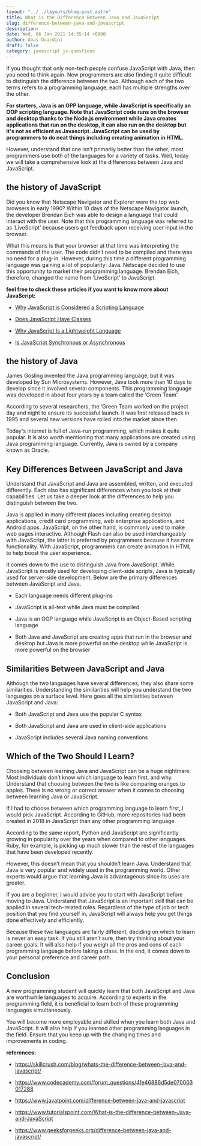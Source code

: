 ```yaml
---
layout: "../../layouts/blog-post.astro"
title: What is the Difference Between Java and JavaScript
slug: difference-between-java-and-javascript
description: 
date: Wed, 06 Jan 2021 14:35:14 +0000
author: Anas Ouardini
draft: false
category: javascript js-questions
---
```



If you thought that only non-tech people confuse JavaScript with Java, then you need to think again. New programmers are also finding it quite difficult to distinguish the difference between the two. Although each of the two terms refers to a programming language, each has multiple strengths over the other.

**For starters, Java is an OPP language, while JavaScript is specifically an OOP scripting language. Note that JavaScript code runs on the browser and desktop thanks to the Node.js environment while Java creates applications that run on the desktop, it can also run on the desktop but it's not as efficient as Javascript. JavaScript can be used by programmers to do neat things including creating animation in HTML.**

However, understand that one isn’t primarily better than the other; most programmers use both of the languages for a variety of tasks. Well, today we will take a comprehensive look at the differences between Java and JavaScript.

## the history of JavaScript

Did you know that Netscape Navigator and Explorer were the top web browsers in early 1990? Within 10 days of the Netscape Navigator launch, the developer Brendan Eich was able to design a language that could interact with the user. Note that this programming language was referred to as ‘LiveScript’ because users got feedback upon receiving user input in the browser.

What this means is that your browser at that time was interpreting the commands of the user. The code didn’t need to be compiled and there was no need for a plug-in. However, during this time a different programming language was gaining a lot of popularity: Java. Netscape decided to use this opportunity to market their programming language. Brendan Eich, therefore, changed the name from ’LiveScript’ to JavaScript.

**feel free to check these articles if you want to know more about JavaScript:**

- <a rel="noreferrer noopener" href="/posts/why-javascript-is-scripting-language/" target="_blank">Why JavaScript is Considered a Scripting Language</a>

- <a rel="noreferrer noopener" href="/posts/does-javascript-have-classes/" target="_blank">Does JavaScript Have Classes</a>

- <a rel="noreferrer noopener" href="/posts/why-javascript-is-a-lightweight-language/" target="_blank">Why JavaScript Is a Lightweight Language</a>

- <a href="/posts/is-javascript-synchronous-or-asynchronous/" target="_blank" aria-label=" (opens in a new tab)" rel="noreferrer noopener" class="rank-math-link">Is JavaScript Synchronous or Asynchronous</a>

## the history of Java

James Gosling invented the Java programming language, but it was developed by Sun Microsystems. However, Java took more than 10 days to develop since it involved several components. This programming language was developed in about four years by a team called the ‘Green Team’.

According to several researchers, the ‘Green Team worked on the project day and night to ensure its successful launch. It was first released back in 1995 and several new versions have rolled into the market since then.

Today's internet is full of Java-run programming, which makes it quite popular. It is also worth mentioning that many applications are created using Java programming language. Currently, Java is owned by a company known as Oracle.

## Key Differences Between JavaScript and Java

Understand that JavaScript and Java are assembled, written, and executed differently. Each also has significant differences when you look at their capabilities. Let us take a deeper look at the differences to help you distinguish between the two.

Java is applied in many different places including creating desktop applications, credit card programming, web enterprise applications, and Android apps. JavaScript, on the other hand, is commonly used to make web pages interactive. Although Flash can also be used interchangeably with JavaScript, the latter is preferred by programmers because it has more functionality. With JavaScript, programmers can create animation in HTML to help boost the user experience.

It comes down to the use to distinguish Java from JavaScript. While JavaScript is mostly used for developing client-side scripts, Java is typically used for server-side development. Below are the primary differences between JavaScript and Java.

- Each language needs different plug-ins

- JavaScript is all-text while Java must be compiled

- Java is an OOP language while JavaScript is an Object-Based scripting language

- Both Java and JavaScript are creating apps that run in the browser and desktop but Java is more powerful on the desktop while JavaScript is more powerful on the browser

## Similarities Between JavaScript and Java

Although the two languages have several differences, they also share some similarities. Understanding the similarities will help you understand the two languages on a surface level. Here goes all the similarities between JavaScript and Java:

- Both JavaScript and Java use the popular C syntax

- Both JavaScript and Java are used in client-side applications

- JavaScript includes several Java naming conventions

## Which of the Two Should I Learn?

Choosing between learning Java and JavaScript can be a huge nightmare. Most individuals don’t know which language to learn first, and why. Understand that choosing between the two is like comparing oranges to apples. There is no wrong or correct answer when it comes to choosing between learning Java or JavaScript.

If I had to choose between which programming language to learn first, I would pick JavaScript. According to GitHub, more repositories had been created in 2018 in JavaScript than any other programming language.

According to the same report, Python and JavaScript are significantly growing in popularity over the years when compared to other languages. Ruby, for example, is picking up much slower than the rest of the languages that have been developed recently.

However, this doesn’t mean that you shouldn’t learn Java. Understand that Java is very popular and widely used in the programming world. Other experts would argue that learning Java is advantageous since its uses are greater.

If you are a beginner, I would advise you to start with JavaScript before moving to Java. Understand that JavaScript is an important skill that can be applied in several tech-related roles. Regardless of the type of job or tech position that you find yourself in, JavaScript will always help you get things done effectively and efficiently.

Because these two languages are fairly different, deciding on which to learn is never an easy task. If you still aren’t sure, then try thinking about your career goals. It will also help if you weigh all the pros and cons of each programming language before taking a class. In the end, it comes down to your personal preference and career path.

## Conclusion

A new programming student will quickly learn that both JavaScript and Java are worthwhile languages to acquire. According to experts in the programming field, it is beneficial to learn both of these programming languages simultaneously.

You will become more employable and skilled when you learn both Java and JavaScript. It will also help if you learned other programming languages in the field. Ensure that you keep up with the changing times and improvements in coding.

**references:**

- <a href="https://skillcrush.com/blog/whats-the-difference-between-java-and-javascript/" target="_blank" rel="noreferrer noopener nofollow">https://skillcrush.com/blog/whats-the-difference-between-java-and-javascript/</a>

- <a href="https://www.codecademy.com/forum_questions/4fe46886d5de070003017288" target="_blank" rel="noreferrer noopener nofollow">https://www.codecademy.com/forum_questions/4fe46886d5de070003017288</a>

- <a href="https://www.javatpoint.com/difference-between-java-and-javascript" target="_blank" rel="noreferrer noopener nofollow">https://www.javatpoint.com/difference-between-java-and-javascript</a>

- <a href="https://www.tutorialspoint.com/What-is-the-difference-between-Java-and-JavaScript" target="_blank" rel="noreferrer noopener nofollow">https://www.tutorialspoint.com/What-is-the-difference-between-Java-and-JavaScript</a>

- <a href="https://www.geeksforgeeks.org/difference-between-java-and-javascript/" target="_blank" rel="noreferrer noopener nofollow">https://www.geeksforgeeks.org/difference-between-java-and-javascript/</a>


